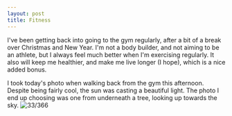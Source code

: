 ```yaml
---
layout: post
title: Fitness
---
```

I've been getting back into going to the gym regularly, after a bit of a break over Christmas and New Year. I'm not a body builder, and not aiming to be an athlete, but I always feel much better when I'm exercising regularly. It also will keep me healthier, and make me live longer (I hope), which is a nice added bonus.
<!--break-->
I took today's photo when walking back from the gym this afternoon. Despite being fairly cool, the sun was casting a beautiful light. The photo I end up choosing was one from underneath a tree, looking up towards the sky. 
![33/366](http://media.humanboring.net/photos/2016-02-02.jpeg)